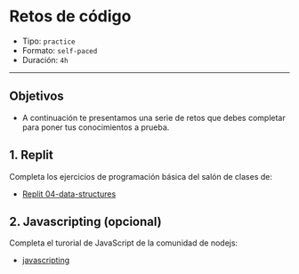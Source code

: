 # Retos de código

- Tipo: `practice`
- Formato: `self-paced`
- Duración: `4h`

***

## Objetivos

- A continuación te presentamos una serie de retos que debes completar para
poner tus conocimientos a prueba.

## 1. Replit
Completa los ejercicios de programación básica del salón de clases de:
* [Replit 04-data-structures](https://repl.it/classroom/invite/HJk9VaQ)

## 2. Javascripting (opcional)
Completa el turorial de JavaScript de la comunidad de nodejs:
* [javascripting](https://github.com/workshopper/javascripting)
